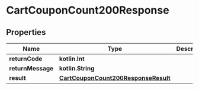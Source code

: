 
# CartCouponCount200Response

## Properties
| Name | Type | Description | Notes |
| ------------ | ------------- | ------------- | ------------- |
| **returnCode** | **kotlin.Int** |  |  [optional] |
| **returnMessage** | **kotlin.String** |  |  [optional] |
| **result** | [**CartCouponCount200ResponseResult**](CartCouponCount200ResponseResult.md) |  |  [optional] |



